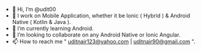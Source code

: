 - 👋 Hi, I’m @udit00
- 👀 I work on Mobile Application, whether it be Ionic ( Hybrid ) & Android Native ( Kotlin & Java ).
- 🌱 I’m currently learning Android.
- 💞️ I’m looking to collaborate on any Android Native or Ionic Angular.
- 📫 How to reach me " uditnair123@yahoo.com | uditnair90@gmail.com ".

<!---
udit00/udit00 is a ✨ special ✨ repository because its `README.md` (this file) appears on your GitHub profile.
You can click the Preview link to take a look at your changes.
--->
